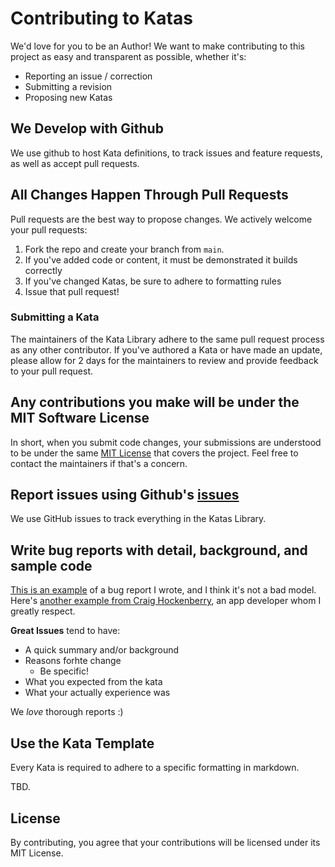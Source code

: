 # Contributing to Katas
We'd love for you to be an Author! We want to make contributing to this project as easy and transparent as possible, whether it's:

- Reporting an issue / correction
- Submitting a revision
- Proposing new Katas

## We Develop with Github
We use github to host Kata definitions, to track issues and feature requests, as well as accept pull requests.

## All Changes Happen Through Pull Requests
Pull requests are the best way to propose changes. We actively welcome your pull requests:

1. Fork the repo and create your branch from `main`.
2. If you've added code or content, it must be demonstrated it builds correctly
3. If you've changed Katas, be sure to adhere to formatting rules
5. Issue that pull request!

### Submitting a Kata
The maintainers of the Kata Library adhere to the same pull request process as any other contributor. If you've authored a Kata or have made an update, please allow for 2 days for the maintainers to review and provide feedback to your pull request.

## Any contributions you make will be under the MIT Software License
In short, when you submit code changes, your submissions are understood to be under the same [MIT License](http://choosealicense.com/licenses/mit/) that covers the project. Feel free to contact the maintainers if that's a concern.

## Report issues using Github's [issues](https://github.com/gpsuscodewith/katas/issues)
We use GitHub issues to track everything in the Katas Library.

## Write bug reports with detail, background, and sample code
[This is an example](http://stackoverflow.com/q/12488905/180626) of a bug report I wrote, and I think it's not a bad model. Here's [another example from Craig Hockenberry](http://www.openradar.me/11905408), an app developer whom I greatly respect.

**Great Issues** tend to have:

- A quick summary and/or background
- Reasons forhte change
  - Be specific!
- What you expected from the kata
- What your actually experience was

We *love* thorough reports :)

## Use the Kata Template
Every Kata is required to adhere to a specific formatting in markdown.

TBD.

## License
By contributing, you agree that your contributions will be licensed under its MIT License.
